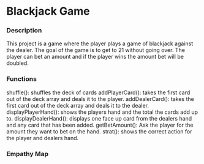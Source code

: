 # Blackjack Game 

### Description 
This project is a game where the player plays a game of blackjack against the dealer. The goal of the game is to get to 21 without going over. The player can bet an amount and if the player wins the amount bet will be doubled. 
### Functions 
shuffle(): shuffles the deck of cards
addPlayerCard(): takes the first card out of the deck array and deals it to the player. 
addDealerCard(): takes the first card out of the deck array and deals it to the dealer.
displayPlayerHand(): shows the players hand and the total the cards add up to.
displayDealerHand(): displays one face up card from the dealers hand and any card that has been added.
getBetAmount(): Ask the player for the amount they want to bet on the hand. 
strat(): shows the correct action for the player and dealers hand.

### Empathy Map 
